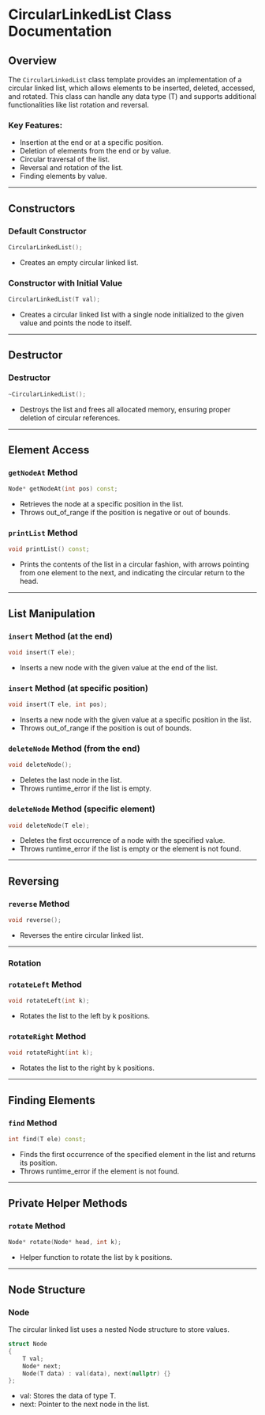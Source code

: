 # CircularLinkedList Class Documentation
## Overview
The `CircularLinkedList` class template provides an implementation of a circular linked list, which allows elements to be inserted, deleted, accessed, and rotated. This class can handle any data type (T) and supports additional functionalities like list rotation and reversal.

### Key Features:
- Insertion at the end or at a specific position.
- Deletion of elements from the end or by value.
- Circular traversal of the list.
- Reversal and rotation of the list.
- Finding elements by value.

---

## Constructors

### Default Constructor
```cpp
CircularLinkedList();
```
- Creates an empty circular linked list.

### Constructor with Initial Value
```cpp
CircularLinkedList(T val);
```
- Creates a circular linked list with a single node initialized to the given value and points the node to itself.

---

## Destructor

### Destructor
```cpp
~CircularLinkedList();
```
- Destroys the list and frees all allocated memory, ensuring proper deletion of circular references.

---

## Element Access
### `getNodeAt` Method
```cpp
Node* getNodeAt(int pos) const;
```
- Retrieves the node at a specific position in the list.
- Throws out_of_range if the position is negative or out of bounds.

### `printList` Method
```cpp
void printList() const;
```
- Prints the contents of the list in a circular fashion, with arrows pointing from one element to the next, and indicating the circular return to the head.

---

## List Manipulation

### `insert` Method (at the end)
```cpp
void insert(T ele);
```
- Inserts a new node with the given value at the end of the list.

### `insert` Method (at specific position)
```cpp
void insert(T ele, int pos);
```
- Inserts a new node with the given value at a specific position in the list.
- Throws out_of_range if the position is out of bounds.

### `deleteNode` Method (from the end)
```cpp
void deleteNode();
```
- Deletes the last node in the list.
- Throws runtime_error if the list is empty.

### `deleteNode` Method (specific element)
```cpp
void deleteNode(T ele);
```
- Deletes the first occurrence of a node with the specified value.
- Throws runtime_error if the list is empty or the element is not found.

---

## Reversing

### `reverse` Method
```cpp
void reverse();
```
- Reverses the entire circular linked list.

---

### Rotation

### `rotateLeft` Method
```cpp
void rotateLeft(int k);
```
- Rotates the list to the left by k positions.

### `rotateRight` Method
```cpp
void rotateRight(int k);
```
- Rotates the list to the right by k positions.

---

## Finding Elements

### `find` Method
```cpp
int find(T ele) const;
```
- Finds the first occurrence of the specified element in the list and returns its position.
- Throws runtime_error if the element is not found.

---

## Private Helper Methods

### `rotate` Method
```cpp
Node* rotate(Node* head, int k);
```
- Helper function to rotate the list by k positions.

---

## Node Structure

### Node
The circular linked list uses a nested Node structure to store values.

```cpp
struct Node
{
    T val;
    Node* next;
    Node(T data) : val(data), next(nullptr) {}
};
```

- val: Stores the data of type T.
- next: Pointer to the next node in the list.